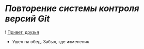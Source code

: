 # *Повторение системы контроля версий Git*
! [Привет, друзья](IT_Special.JPG)

* Ушел на обед. Забыл, где изменения.

